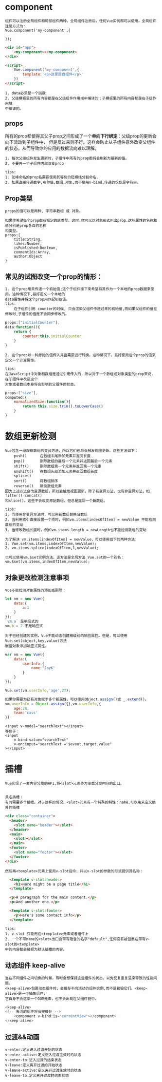 
# component

	组件可以注册全局组件和局部组件两种。全局组件注册后，任何Vue实例都可以使用。全局组件注册方式为:
	Vue.component('my-component',{
		
	});
```html
<div id="app">
	<my-component></my-component>
</div>

<script>
	Vue.component('my-component',{
		template:'<p>这里是自组件</p>'
	})
</script>
```
	1. data必须是一个函数
	2. 父级模板里的所有内容都是在父级组件作用域中编译的；子模板里的所有内容都是在子级作用域
	中编译的。

## props

所有的prop都使得其父子prop之间形成了一个**单向下行绑定**：父级prop的更新会向下流动到子组件中，
但是反过来则不行。这样会防止从子组件意外改变父组件的状态，从而导致你的应用的数据流向难以理解。
	
	1. 每次父级组件发生更新时，子组件中所有的prop都将会刷新为最新的值。
	2. 不要再一个子组件内部改变prop
	
	tips:
	1. 驼峰命名的prop名需要使用其等价的短横线分割命名.
	2. 如果直接传递数字,布尔值,数组,对象,而不使用v-bind,传递的仅仅是字符串。


## Prop类型
	
	props的值可以是两种, 字符串数组 或 对象。
	
	如果你希望每个prop都有指定的值类型。这时,你可以以对象形式列出prop,这些属性的名称和值分别是prop各自的名称
	和类型。
	props:{
		title:String,
		likes:Number,
		isPublished:Boolean,
		commentIds:Array,
		author:Object
	}
	
## 常见的试图改变一个prop的情形：

	1. 这个prop用来传递一个初始值;这个子组件接下来希望将其作为一个本地的prop数据来使用。这种情况下,最好定义一个本地的
	data属性并将这个prop用作起初始值。
	tips:
		在子组件引用 counter的时候, 只会渲染父组件传递过来的初始值,而如果父组件的值在修改时,子组件的值是不会同步修改的。
```js
props:["initialCounter"],
data:function(){
	return {
		counter:this.initialCounter
	}
}
```
	2. 这个prop以一种原始的值传入并且需要进行转换。这种情况下，最好使用这个prop的值来定义一个计算属性。
	
	tips:
	在JavaScript中对象和数组是通过引用传入的，所以对于一个数组或对象类型的prop来说，在子组件中改变这个
	对象或者数组本身将会影响到父组件的状态。
```js
props:["size"],
computed:{
	normalizedSize:function(){
		return this.size.trim().toLowerCase()
	}
}
```
	

# 数组更新检测

	Vue包含一组观察数组的变异方法，所以它们也将会触发视图更新。这些方法如下：
		push()		在数组末尾添加元素并返回长度
		pop()		删除数组的最后一个元素并返回最后一个元素
		shift()		删除数组第一个元素并返回第一个元素
		unshift()	在数组头部添加元素并返回数组长度
		splice()	
		sort()		将数组排序
		reverse()	颠倒数组元素
	因为上述方法会改变源数组，所以会触发视图更新，除了有变异方法，也有非变异方法，如 filter() concat()
	和slice()。这些不会改变原始数组，但总是返回一个新数组。
	
	tips:
	1. 当使用非变异方法时，可以用新数组替换旧数组
	2. 当利用索引直接设置一个项时，例如vm.items[indexOfItem] = newValue 不能检测数组的变动
	3. 当修改数组长度时，例如vm.items.length = newLength也不能检测数组的变动
	
	为了解决 vm.items[indexOfItem] = newValue，可以使用如下的两种方法:
	1. Vue.set(vm.items,indexOfItem,newValue);
	2. vm.items.splice(indexOfItem,1,newValue);
	
	也可以使用vm.$set实例方法，该方法是全局方法 Vue.set的一个别名：
	vm.$set(vm.items,indexOfItem,newValue);
	
## 对象更改检测注意事项

	Vue不能检测对象属性的添加或删除：
```js
let vm = new Vue({
	data:{
		a:1
	}
});
`vm.a` 是响应式的 
vm.b = 2 不是响应式
```
	对于已经创建的实例，Vue不能动态创建根级别的响应属性。但是，可以使用Vue.set(object,key,value)方法
	嵌套对象添加响应式属性。
```js
var vm = new Vue({
	data:{
		userInfo:{
			name:"JayK"
		}
	}
});

Vue.set(vm.userInfo,'age',27);

如果你需要为已有对象赋予多个新属性，可以使用Object.assign()或 _.extend()。
vm.userInfo = Object.assign({},vm.userInfo,{
	age:28,
	team:'cavs'
})
```

	<input v-model="searchText"></input> 
	等价于：
	<input 
		v-bind:value="searchText"
		v-on:input="searchText = $event.target.value"
	></input>

# 插槽

	Vue实现了一套内容分发的API,将<slot>元素作为承载分发内容的出口。
	
	
	具名插槽：
	有时需要多个插槽。对于这样的情况，<slot>元素有一个特殊的特性：name,可以用来定义额外的插槽
```html
<div class="container">
  <header>
    <slot name="header"></slot>
  </header>
  <main>
    <slot></slot>
  </main>
  <footer>
    <slot name="footer"></slot>
  </footer>
</div>
```
	然后再<template>元素上使用v-slot指令，并以v-slot的参数的形式提供其名称：
```html
  <template v-slot:header>
    <h1>Here might be a page title</h1>
  </template>

  <p>A paragraph for the main content.</p>
  <p>And another one.</p>

  <template v-slot:footer>
    <p>Here's some contact info</p>
  </template>
```
	tips:
	1. v-slot 只能用在<template>元素或者组件上
	2. 一个不带name的<slot>出口会带有隐含的名字"default",任何没有被包裹在带有v-slot的<template>
	中的内容都会被视为默认插槽的内容。
	
## 动态组件 keep-alive

	当在不同组件之间切换的时候，有时会想保持这些组件的状态，以免反复重复渲染导致的性能问题。
	<keep-alive>包裹动态组件时，会缓存不同活动的组件实例,而不是销毁它们。<keep-alive>是一个抽象组件:
	它自身不会渲染一个DOM元素，也不会出现在父组件链中。
	
```js
<keep-alive>
<!-- 失活的组件将会被缓存 -->
	<component v-bind:is="currentView"></component>
</keep-alive>
```

## 过渡&&动画

	v-enter:定义进入过渡开始的状态
	v-enter-active:定义进入过渡生效时的状态
	v-enter-to:进入过渡的结束状态
	v-leave:定义离开过渡的开始状态
	v-leave-active:定义离开过渡生效时的状态
	v-leave-to:定义离开过渡的结束状态